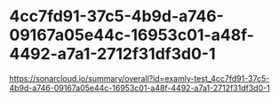# 4cc7fd91-37c5-4b9d-a746-09167a05e44c-16953c01-a48f-4492-a7a1-2712f31df3d0-1
https://sonarcloud.io/summary/overall?id=examly-test_4cc7fd91-37c5-4b9d-a746-09167a05e44c-16953c01-a48f-4492-a7a1-2712f31df3d0-1
